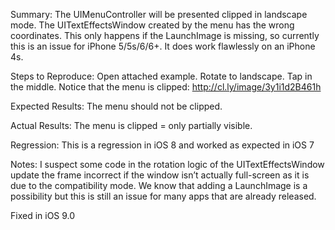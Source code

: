 Summary:
The UIMenuController will be presented clipped in landscape mode. The UITextEffectsWindow created by the menu has the wrong coordinates. This only happens if the LaunchImage is missing, so currently this is an issue for iPhone 5/5s/6/6+. It does work flawlessly on an iPhone 4s.

Steps to Reproduce:
Open attached example. Rotate to landscape. Tap in the middle. Notice that the menu is clipped: http://cl.ly/image/3y1i1d2B461h

Expected Results:
The menu should not be clipped.

Actual Results:
The menu is clipped = only partially visible.

Regression:
This is a regression in iOS 8 and worked as expected in iOS 7

Notes:
I suspect some code in the rotation logic of the UITextEffectsWindow update the frame incorrect if the window isn’t actually full-screen as it is due to the compatibility mode. We know that adding a LaunchImage is a possibility but this is still an issue for many apps that are already released.

Fixed in iOS 9.0